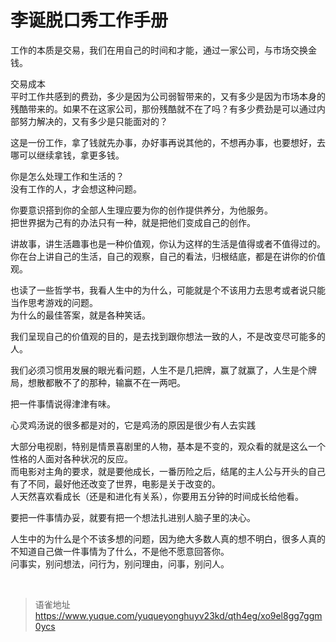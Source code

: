 # 李诞脱口秀工作手册
工作的本质是交易，我们在用自己的时间和才能，通过一家公司，与市场交换金钱。

交易成本  
平时工作共感到的费劲，多少是因为公司弱智带来的，又有多少是因为市场本身的残酷带来的。如果不在这家公司，那份残酷就不在了吗？有多少费劲是可以通过内部努力解决的，又有多少是只能面对的？

这是一份工作，拿了钱就先办事，办好事再说其他的，不想再办事，也要想好，去哪可以继续拿钱，拿更多钱。

你是怎么处理工作和生活的？  
没有工作的人，才会想这种问题。

你要意识搭到你的全部人生理应要为你的创作提供养分，为他服务。  
把世界据为己有的办法只有一种，就是把他们变成自己的创作。

讲故事，讲生活趣事也是一种价值观，你认为这样的生活是值得或者不值得过的。  
你在台上讲自己的生活，自己的观察，自己的看法，归根结底，都是在讲你的价值观。

也读了一些哲学书，我看人生中的为什么，可能就是个不该用力去思考或者说只能当作思考游戏的问题。  
为什么的最佳答案，就是各种笑话。

我们呈现自己的价值观的目的，是去找到跟你想法一致的人，不是改变尽可能多的人。

我们必须习惯用发展的眼光看问题，人生不是几把牌，赢了就赢了，人生是个牌局，想散都散不了的那种，输赢不在一两吧。

把一件事情说得津津有味。

心灵鸡汤说的很多都是对的，它是鸡汤的原因是很少有人去实践

大部分电视剧，特别是情景喜剧里的人物，基本是不变的，观众看的就是这么一个性格的人面对各种状况的反应。  
而电影对主角的要求，就是要他成长，一番历险之后，结尾的主人公与开头的自己有了不同，最好他还改变了世界，电影是关于改变的。  
人天然喜欢看成长（还是和进化有关系），你要用五分钟的时间成长给他看。

要把一件事情办妥，就要有把一个想法扎进别人脑子里的决心。

人生中的为什么是个不该多想的问题，因为绝大多数人真的想不明白，很多人真的不知道自己做一件事情为了什么，不是他不愿意回答你。  
问事实，别问想法，问行为，别问理由，问事，别问人。

<br>
  
> 语雀地址 https://www.yuque.com/yuqueyonghuyv23kd/qth4eg/xo9el8gg7ggm0ycs